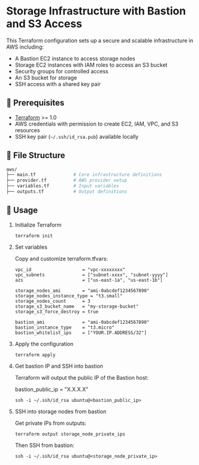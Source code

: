 # Storage Infrastructure with Bastion and S3 Access

This Terraform configuration sets up a secure and scalable infrastructure in AWS including:

- A Bastion EC2 instance to access storage nodes
- Storage EC2 instances with IAM roles to access an S3 bucket
- Security groups for controlled access
- An S3 bucket for storage
- SSH access with a shared key pair

## 🔧 Prerequisites

- [Terraform](https://developer.hashicorp.com/terraform/downloads) >= 1.0
- AWS credentials with permission to create EC2, IAM, VPC, and S3 resources
- SSH key pair (`~/.ssh/id_rsa.pub`) available locally

## 📁 File Structure



```bash
aws/
├── main.tf              # Core infrastructure definitions
├── provider.tf          # AWS provider setup
├── variables.tf         # Input variables
├── outputs.tf           # Output definitions

```

## 🚀 Usage

1. Initialize Terraform

    ```
    terraform init
    ```

2. Set variables

    Copy and customize terraform.tfvars:

    ```
    vpc_id                   = "vpc-xxxxxxxx"
    vpc_subnets              = ["subnet-xxxx", "subnet-yyyy"]
    azs                      = ["us-east-1a", "us-east-1b"]

    storage_nodes_ami        = "ami-0abcdef1234567890"
    storage_nodes_instance_type = "t3.small"
    storage_nodes_count      = 3
    storage_s3_bucket_name   = "my-storage-bucket"
    storage_s3_force_destroy = true

    bastion_ami              = "ami-0abcdef1234567890"
    bastion_instance_type    = "t3.micro"
    bastion_whitelist_ips    = ["YOUR.IP.ADDRESS/32"]
    ```

3. Apply the configuration

    ```
    terraform apply
    ```

4. Get bastion IP and SSH into bastion

    Terraform will output the public IP of the Bastion host:

    bastion_public_ip = "X.X.X.X"


    ```
    ssh -i ~/.ssh/id_rsa ubuntu@<bastion_public_ip>
    ```

5. SSH into storage nodes from bastion

    Get private IPs from outputs:

    ```
    terraform output storage_node_private_ips
    ```

    Then SSH from bastion:

    ```
    ssh -i ~/.ssh/id_rsa ubuntu@<storage_node_private_ip>
    ```
